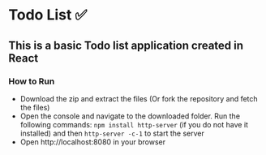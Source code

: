# Todo List ✅

## This is a basic Todo list application created in React

### How to Run
* Download the zip and extract the files (Or fork the repository and fetch the files)
* Open the console and navigate to the downloaded folder. Run the following commands: `npm install http-server` (if you do not have it installed) and then `http-server -c-1` to start the server
* Open http://localhost:8080 in your browser

